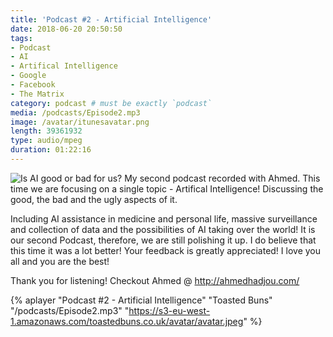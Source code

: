 ```yaml
---
title: 'Podcast #2 - Artificial Intelligence'
date: 2018-06-20 20:50:50
tags:
- Podcast
- AI
- Artifical Intelligence
- Google
- Facebook
- The Matrix
category: podcast # must be exactly `podcast`
media: /podcasts/Episode2.mp3
image: /avatar/itunesavatar.png
length: 39361932
type: audio/mpeg
duration: 01:22:16
---
```

![Is AI good or bad for us?](/images/ai.jpg)
My second podcast recorded with Ahmed.
This time we are focusing on a single topic - Artifical Intelligence!
Discussing the good, the bad and the ugly aspects of it.
<!--more-->
Including AI assistance in medicine and personal life, massive surveillance and collection of data and the possibilities of AI taking over the world!
It is our second Podcast, therefore, we are still polishing it up. I do believe that this time it was a lot better!
Your feedback is greatly appreciated!
I love you all and you are the best!

Thank you for listening!
Checkout Ahmed @ http://ahmedhadjou.com/

{% aplayer "Podcast #2 - Artificial Intelligence" "Toasted Buns" "/podcasts/Episode2.mp3" "https://s3-eu-west-1.amazonaws.com/toastedbuns.co.uk/avatar/avatar.jpeg" %}

